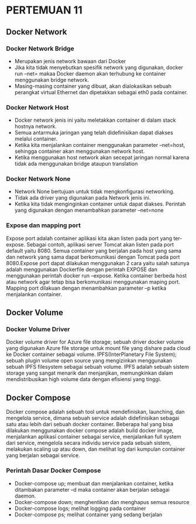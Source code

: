 # PERTEMUAN 11
## Docker Network
### Docker Network Bridge
  * Merupakan jenis network bawaan dari Docker
  * Jika kita tidak menyebutkan spesifik network yang digunakan, docker run –net=<Network> makaa Docker daemon akan terhubung ke container menggunakan bridge network.
  * Masing-masing container yang dibuat, akan dialokasikan sebuah perangkat virtual Ethernet dan dipetakkan sebagai eth0 pada container.
### Docker Network Host
  * Docker network jenis ini yaitu meletakkan container di dalam stack hostnya network.
  * Semua antarmuka jaringan yang telah didefinisikan dapat diakses melalui container.
  * Ketika kita menjalankan container menggunakan parameter –net=host, sehingga container akan menggunakan network host.
  * Ketika menggunakan host network akan secepat jaringan normal karena tidak ada menggunakan bridge ataupun translation
### Docker Network None
  * Network None bertujuan untuk tidak mengkonfigurasi networking.
  * Tidak ada driver yang digunakan pada Network jenis ini.
  * Ketika kita tidak menginginkan container untuk dapat diakses. Perintah yang digunakan dengan menambahkan parameter –net=none
### Expose dan mapping port
  Expose port adalah container aplikasi kita akan listen pada port yang ter-expose. Sebagai contoh, aplikasi server Tomcat akan listen pada port default yaitu 8080. Semua container yang berjalan pada host yang sama dan network yang sama dapat berkomunikasi dengan Tomcat pada port 8080.Expose port dapat dilakukan menggunakan 2 cara yaitu salah satunya adalah menggunakan Dockerfile dengan perintah EXPOSE dan menggunakan perintah docker run –expose. Ketika container berbeda host atau network agar tetap bisa berkomunikasi menggunakan maping port. Mapping port dilakuan dengan menambahkan parameter –p ketika menjalankan container. 
## Docker Volume
### Docker Volume Driver
Docker volume driver for Azure file storage; sebuah driver docker volume yang digunakan Azure file storage untuk mount file yang dishare pada cloud ke Docker container sebagai volume.
IPFS(InterPlanetary File System); sebuah plugin volume open source yang mengizinkan menggunakan sebuah IPFS filesystem sebagai sebuah volume. IPFS adalah sebuah sistem storage yang sangat menarik dan menjanjikan, memungkinkan dalam mendistribusikan high volume data dengan efisiensi yang tinggi.
## Docker Compose
  Docker compose adalah sebuah tool untuk mendefiniskan, launching, dan mengelola service, dimana sebuah service adalah didefinisikan sebagai satu atau lebih dari sebuah docker container. Beberapa hal yang bisa dilakukan menggunakan docker compose adalah build docker image, menjalankan aplikasi container sebagai service, menjalankan full system dari service, mengelola secara individu service pada sebuah sistem, melakukan scaling up atau down, dan melihat log dari kumpulan container yang berjalan sebagai service.
### Perintah Dasar Docker Compose
  * Docker-compose up; membuat dan menjalankan container, ketika ditambakan parameter –d maka container akan berjalan sebagai daemon.
  * Docker-compose down; menghentikan dan menghapus semua resource
  * Docker-compose logs; melihat logging pada container
  * Docker-compose ps; melihat container yang sedang berjalan

